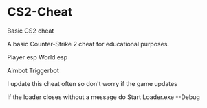 # CS2-Cheat
Basic CS2 cheat

A basic Counter-Strike 2 cheat for educational purposes.

Player esp
World esp

Aimbot
Triggerbot

I update this cheat often so don't worry if the game updates

If the loader closes without a message do Start Loader.exe --Debug
